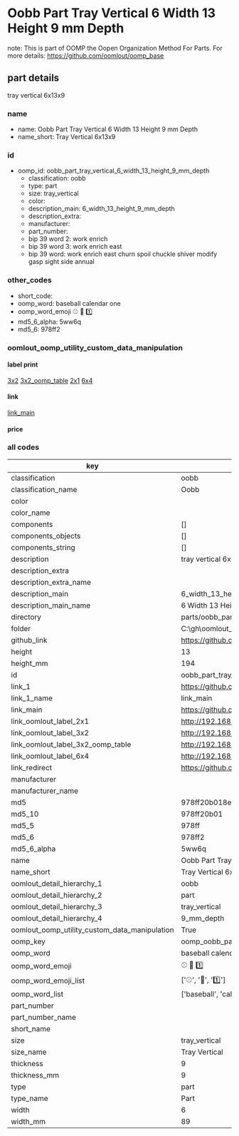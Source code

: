 # Oobb Part Tray Vertical 6 Width 13 Height 9 mm Depth  

note: This is part of OOMP the Oopen Organization Method For Parts. For more details: https://github.com/oomlout/oomp_base

##  part details
  



tray vertical 6x13x9



### name
* name: Oobb Part Tray Vertical 6 Width 13 Height 9 mm Depth
* name_short: Tray Vertical 6x13x9 
### id
* oomp_id: oobb_part_tray_vertical_6_width_13_height_9_mm_depth
  * classification: oobb
  * type: part
  * size: tray_vertical
  * color: 
  * description_main: 6_width_13_height_9_mm_depth
  * description_extra: 
  * manufacturer: 
  * part_number: 
  * bip 39 word 2: work enrich
  * bip 39 word 3: work enrich east
  * bip 39 word: work enrich east churn spoil chuckle shiver modify gasp sight side annual

### other_codes
* short_code: 
* oomp_word: baseball calendar one
* oomp_word_emoji :baseball: :calendar: :one:
* md5_6_alpha: 5ww6q
* md5_6: 978ff2






### oomlout_oomp_utility_custom_data_manipulation
#### label print
[3x2](http://192.168.1.245:1112/?label=oomp%205ww6q)
[3x2_oomp_table](http://192.168.1.108:1112/?label=oomp%205ww6q)
[2x1](http://192.168.1.242:1112/?label=oomp%205ww6q)
[6x4](http://192.168.1.55:1112/?label=oomp%205ww6q)    

#### link

[link_main](https://github.com/oomlout/oomlout_oobb_version_4_generated_parts/tree/main/navigation_oomp/oobb/part/tray_vertical/6_width_13_height_9_mm_depth/part)                              

#### price







### all codes 
| key | value |  
| --- | --- |  
| classification | oobb |  
| classification_name | Oobb |  
| color |  |  
| color_name |  |  
| components | [] |  
| components_objects | [] |  
| components_string | [] |  
| description | tray vertical 6x13x9 |  
| description_extra |  |  
| description_extra_name |  |  
| description_main | 6_width_13_height_9_mm_depth |  
| description_main_name | 6 Width 13 Height 9 mm Depth |  
| directory | parts/oobb_part_tray_vertical_6_width_13_height_9_mm_depth |  
| folder | C:\gh\oomlout_oobb_version_4_generated_parts\parts\oobb_part_tray_vertical_6_width_13_height_9_mm_depth |  
| github_link | https://github.com/oomlout/oomlout_oomp_part_src/tree/main/parts/oobb_part_tray_vertical_6_width_13_height_9_mm_depth |  
| height | 13 |  
| height_mm | 194 |  
| id | oobb_part_tray_vertical_6_width_13_height_9_mm_depth |  
| link_1 | https://github.com/oomlout/oomlout_oobb_version_4_generated_parts/tree/main/navigation_oomp/oobb/part/tray_vertical/6_width_13_height_9_mm_depth/part |  
| link_1_name | link_main |  
| link_main | https://github.com/oomlout/oomlout_oobb_version_4_generated_parts/tree/main/navigation_oomp/oobb/part/tray_vertical/6_width_13_height_9_mm_depth/part |  
| link_oomlout_label_2x1 | http://192.168.1.242:1112/?label=oomp%205ww6q |  
| link_oomlout_label_3x2 | http://192.168.1.245:1112/?label=oomp%205ww6q |  
| link_oomlout_label_3x2_oomp_table | http://192.168.1.108:1112/?label=oomp%205ww6q |  
| link_oomlout_label_6x4 | http://192.168.1.55:1112/?label=oomp%205ww6q |  
| link_redirect | https://github.com/oomlout/oomlout_oobb_version_4_generated_parts/tree/main/parts/oobb_tray_vertical_06_13_09 |  
| manufacturer |  |  
| manufacturer_name |  |  
| md5 | 978ff20b018eb8c4a269228c8b52c7ec |  
| md5_10 | 978ff20b01 |  
| md5_5 | 978ff |  
| md5_6 | 978ff2 |  
| md5_6_alpha | 5ww6q |  
| name | Oobb Part Tray Vertical 6 Width 13 Height 9 mm Depth |  
| name_short | Tray Vertical 6x13x9  |  
| oomlout_detail_hierarchy_1 | oobb |  
| oomlout_detail_hierarchy_2 | part |  
| oomlout_detail_hierarchy_3 | tray_vertical |  
| oomlout_detail_hierarchy_4 | 9_mm_depth |  
| oomlout_oomp_utility_custom_data_manipulation | True |  
| oomp_key | oomp_oobb_part_tray_vertical_6_width_13_height_9_mm_depth |  
| oomp_word | baseball calendar one |  
| oomp_word_emoji | :baseball: :calendar: :one: |  
| oomp_word_emoji_list | [':baseball:', ':calendar:', ':one:'] |  
| oomp_word_list | ['baseball', 'calendar', 'one'] |  
| part_number |  |  
| part_number_name |  |  
| short_name |  |  
| size | tray_vertical |  
| size_name | Tray Vertical |  
| thickness | 9 |  
| thickness_mm | 9 |  
| type | part |  
| type_name | Part |  
| width | 6 |  
| width_mm | 89 |  
